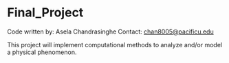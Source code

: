 # Final_Project
Code written by: Asela Chandrasinghe
Contact: chan8005@pacificu.edu

This project will implement computational methods to analyze and/or model a physical phenomenon. 